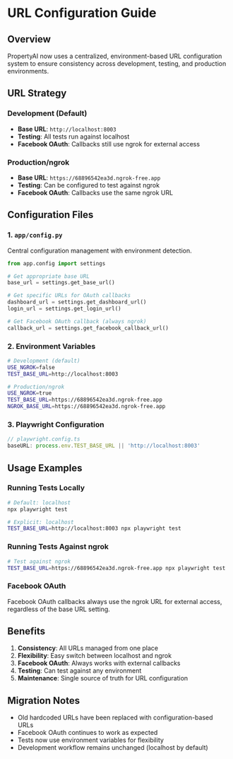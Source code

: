 # URL Configuration Guide

## Overview

PropertyAI now uses a centralized, environment-based URL configuration system to ensure consistency across development, testing, and production environments.

## URL Strategy

### Development (Default)
- **Base URL**: `http://localhost:8003`
- **Testing**: All tests run against localhost
- **Facebook OAuth**: Callbacks still use ngrok for external access

### Production/ngrok
- **Base URL**: `https://68896542ea3d.ngrok-free.app`
- **Testing**: Can be configured to test against ngrok
- **Facebook OAuth**: Callbacks use the same ngrok URL

## Configuration Files

### 1. `app/config.py`
Central configuration management with environment detection.

```python
from app.config import settings

# Get appropriate base URL
base_url = settings.get_base_url()

# Get specific URLs for OAuth callbacks
dashboard_url = settings.get_dashboard_url()
login_url = settings.get_login_url()

# Get Facebook OAuth callback (always ngrok)
callback_url = settings.get_facebook_callback_url()
```

### 2. Environment Variables

```bash
# Development (default)
USE_NGROK=false
TEST_BASE_URL=http://localhost:8003

# Production/ngrok
USE_NGROK=true
TEST_BASE_URL=https://68896542ea3d.ngrok-free.app
NGROK_BASE_URL=https://68896542ea3d.ngrok-free.app
```

### 3. Playwright Configuration

```typescript
// playwright.config.ts
baseURL: process.env.TEST_BASE_URL || 'http://localhost:8003'
```

## Usage Examples

### Running Tests Locally
```bash
# Default: localhost
npx playwright test

# Explicit: localhost
TEST_BASE_URL=http://localhost:8003 npx playwright test
```

### Running Tests Against ngrok
```bash
# Test against ngrok
TEST_BASE_URL=https://68896542ea3d.ngrok-free.app npx playwright test
```

### Facebook OAuth
Facebook OAuth callbacks always use the ngrok URL for external access, regardless of the base URL setting.

## Benefits

1. **Consistency**: All URLs managed from one place
2. **Flexibility**: Easy switch between localhost and ngrok
3. **Facebook OAuth**: Always works with external callbacks
4. **Testing**: Can test against any environment
5. **Maintenance**: Single source of truth for URL configuration

## Migration Notes

- Old hardcoded URLs have been replaced with configuration-based URLs
- Facebook OAuth continues to work as expected
- Tests now use environment variables for flexibility
- Development workflow remains unchanged (localhost by default)
